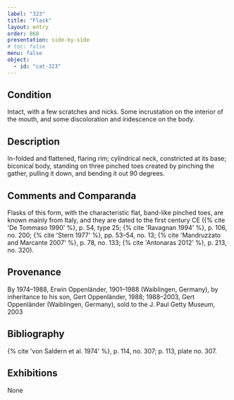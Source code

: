 ```yaml
---
label: "323"
title: "Flask"
layout: entry
order: 868
presentation: side-by-side
# toc: false
menu: false
object:
  - id: "cat-323"
---
```


## Condition

Intact, with a few scratches and nicks. Some incrustation on the interior of the mouth, and some discoloration and iridescence on the body.

## Description

In-folded and flattened, flaring rim; cylindrical neck, constricted at its base; biconical body, standing on three pinched toes created by pinching the gather, pulling it down, and bending it out 90 degrees.

## Comments and Comparanda

Flasks of this form, with the characteristic flat, band-like pinched toes, are known mainly from Italy, and they are dated to the first century CE ({% cite 'De Tommaso 1990' %}, p. 54, type 25; {% cite 'Ravagnan 1994' %}, p. 106, no. 200; {% cite 'Stern 1977' %}, pp. 53–54, no. 13; {% cite 'Mandruzzato and Marcante 2007' %}, p. 78, no. 133; {% cite 'Antonaras 2012' %}, p. 213, no. 320).

## Provenance

By 1974–1988, Erwin Oppenländer, 1901–1988 (Waiblingen, Germany), by inheritance to his son, Gert Oppenländer, 1988; 1988–2003, Gert Oppenländer (Waiblingen, Germany), sold to the J. Paul Getty Museum, 2003

## Bibliography

{% cite 'von Saldern et al. 1974' %}, p. 114, no. 307; p. 113, plate no. 307.

## Exhibitions

None